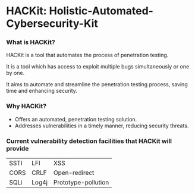 # HACKit: Holistic-Automated-Cybersecurity-Kit
### What is HACKit?

HACKit is a tool that automates the process of penetration testing.

It is a tool which has access to exploit multiple bugs simultaneously or one by one.

It aims to automate and streamline the penetration testing process, saving time and enhancing security.​

### Why HACKit?

- Offers an automated, penetration testing solution.
- Addresses vulnerabilities in a timely manner, reducing security threats.​

### Current vulnerability detection facilities that HACKit will provide


<table class="tg">
  <tbody>
  <tr>
    <td class="tg-0pky">SSTI</td>
    <td class="tg-0pky">LFI</td>
    <td class="tg-0pky">XSS</td>
  </tr>
  <tr>
    <td class="tg-0pky">CORS</td>
    <td class="tg-0pky">CRLF</td>
    <td class="tg-0pky">Open-redirect</td>
  </tr>
  <tr>
    <td class="tg-0pky">SQLi</td>
    <td class="tg-0pky">Log4j</td>
    <td class="tg-0pky">Prototype-pollution</td>
  </tr>
</tbody>
</table>
